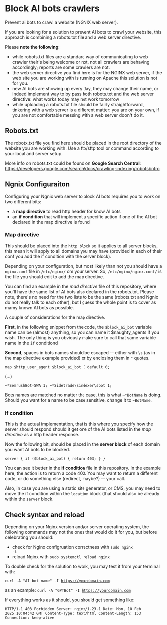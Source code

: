 # Block AI bots crawlers
Prevent ai bots to crawl a website (NGNIX web server).

If you are looking for a solution to prevent AI bots to crawl your website, this approach is combining a robots.txt file and a web server directive.

Please **note the following**:

- while robots.txt files are a standard way of communicating to web crawler their's being welcome or not, not all crawlers are behaving accordingly; reports are some crawlers are not.
- the web server directive you find here is for the NGINX web server, if the web site you are working with is running on Apache this solution is not for you.
- new AI bots are showing up every day, they may change their name, or indeed implement way to by pass both robots.txt and the web server directive: what works today may not work tomorrow
- while uploading a robots.txt file should be fairly straightforward, tinkering with a web server is a different matter: you are on your own, if you are not comfortable messing with a web server doon't do it.

## Robots.txt
The robotx.txt file you find here should be placed in the root directory of the website you are working with.
Use a ftp/sftp tool or command according to your local and server setup.

More info on robots.txt could be found on **Google Search Central**: https://developers.google.com/search/docs/crawling-indexing/robots/intro

## Ngnix Configuraiton
Configuring your Ngnix web server to block AI bots requires you to work on two different bits:

- a **map directive** to read http header for know AI bots
- an **if condition** that will implement a specific action if one of the AI bot declared in the map directive is found

### Map directive
This should be placed into the <code>http block</code> so it applies to all server blocks, this mean it will apply to all domains you may have (provided in each of their conf you add the if condition with the server block).

Depending on your configuration, but most likely than not you should have a <code>nginx.conf</code> file in <code>/etc/nginx/</code> om your server.
So, <code>/etc/nginx/nginx.conf/</code> is the file you should edit to add the map directive.

You can find an example in the *mad directive* file of this repository, where you'll have the same list of AI bots also declared in the robots.txt. Please note, there's no need for the two lists to be the same (robots.txt and Ngnix do not really talk to each other), but I guess the whole point is to cover as mamy known AI bots as possible.

A couple of considerations for the map directive.

**First**, in the following snippet from the code, the <code>$block_ai_bot</code> variable name can be (almost) anything, so you can name it $naughty_agents if you wish. The only thing is you obviously make sure to call that same variable name in the <code>if</code> conditiond

**Second**, spaces in bots names should be escaped -- either with <code>\s</code> (as in the map directive example provided) or by enclosing them in <code>"</code> quotes.

<code>map $http_user_agent $block_ai_bot {
	default 0;</code>

(...)

<code>~*SemrushBot-SWA 1;
~*Sidetrade\sindexer\sbot 1;</code>

Bots names are matched no matter the case, this is what <code>~*BotName</code> is doing. Should you want for a name to be case sensitive, change it to <code>~BotName</code>.

### If condition
This is the actual implementation, that is this where you specify how the server should respond should it get one of the AI bots listed in the _map directive_ as a http header response.

Now the following bit, should be placed in the **server block** of each domain you want AI bots to be blocked. 

<code>server { if ($block_ai_bot) {
  	return 403;
  }
}</code>

You can see it better in the **if condition** file in this repository.
In the example here, the action is to return a code 403. You may want to return a different code, or do something else (redirect, maybe?) -- your call.

Also, in case you are using a static site generator, or CMS, you may need to move the if condition within the <code>location</code> block (that should also be already within the <code>server</code> block.

## Check syntax and reload
Depending on your Nginx version and/or server operating system, the following commands may not the ones that would do it for you, but before celebrating you should:

- check for Nginx configruation correctness with <code>sudo nginx -t</code>
- reload Nginx with <code>sudo systemctl reload nginx</code>

To double check for the solution to work, you may test it from your terminal with:

<code>curl -A "AI bot name" -I https://yourdomain.com</code>

as an example: <code>curl -A "GPTBot" -I https://yourdomain.com</code>

If everything works as it should, you should get something like:

<code>HTTP/1.1 403 Forbidden
Server: nginx/1.23.1
Date: Mon, 10 Feb 2025 10:04:42 GMT
Content-Type: text/html
Content-Length: 153
Connection: keep-alive</code>
